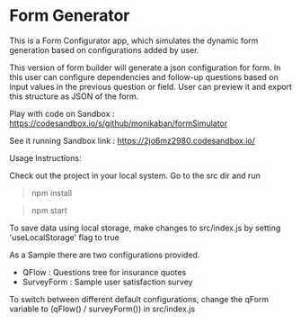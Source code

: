 # Form Generator

This is a Form Configurator app, which simulates the dynamic form generation based on configurations added by user. 

This version of form builder will generate a json configuration for form. In this user can configure dependencies and follow-up questions based on input values in the previous question or field. User can preview it and export this structure as JSON of the form.

 Play with code on Sandbox : https://codesandbox.io/s/github/monikaban/formSimulator 
 
 See it running Sandbox link : https://2jo6mz2980.codesandbox.io/
  
 Usage Instructions:
 
 Check out the project in your local system. Go to the src dir and run
 
 > npm install
 
 > npm start
 
 
 To save data using local storage, make changes to src/index.js by setting 'useLocalStorage' flag to true
 
 As a Sample there are two configurations provided. 
 - QFlow      : Questions tree for insurance quotes
 - SurveyForm : Sample user satisfaction survey
 
 To switch between different default configurations, change the qForm variable to (qFlow() / surveyForm()) in src/index.js
 
 
 
